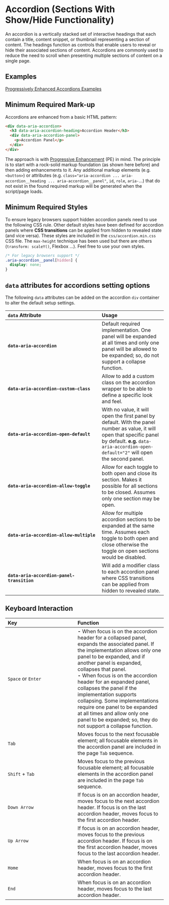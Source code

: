 
# Accordion (Sections With Show/Hide Functionality)

An accordion is a vertically stacked set of interactive headings that each contain a title, content snippet, or thumbnail representing a section of content. The headings function as controls that enable users to reveal or hide their associated sections of content. Accordions are commonly used to reduce the need to scroll when presenting multiple sections of content on a single page.

## Examples

[Progressively Enhanced Accordions Examples](https://smillart.github.io/WAI-ARIA-Patterns-And-Widgets/examples/accordion/)

## Minimum Required Mark-up

Accordions are enhanced from a basic HTML pattern:

```html
<div data-aria-accordion>
  <h3 data-aria-accordion-heading>Accordion Header</h3>
  <div data-aria-accordion-panel>
    <p>Accordion Panel</p>
  </div>
</div>
```

The approach is with [Progressive Enhancement](https://developer.mozilla.org/en-US/docs/Glossary/Progressive_Enhancement) (PE) in mind. The principle is to start with a rock-solid markup foundation (as shown here before) and then adding enhancements to it. Any additional markup elements (e.g. `<button>`) or attributes (e.g. `class="aria-accordion ... aria-accordion__heading ... aria-accordion__panel"`, `id`, `role`, `aria-`...) that do not exist in the found required markup will be generated when the script/page loads.

## Minimum Required Styles

To ensure legacy browsers support hidden accordion panels need to use the following CSS rule. Other default styles have been defined for accordion panels where **CSS transitions** can be applied from hidden to revealed state (and vice versa). These styles are included in the `css/accordion.min.css` CSS file. The `max-height` technique has been used but there are others (`transform: scaleY()`, Flexbox ...). Feel free to use your own styles.

```css
/* For legacy browsers support */
.aria-accordion__panel[hidden] {
  display: none;
}
```

## `data` attributes for accordions setting options

The following `data` attributes can be added on the accordion `div` container to alter the default setup settings.

| `data`&nbsp;Attribute&nbsp;&nbsp;&nbsp;&nbsp;&nbsp;&nbsp;&nbsp;&nbsp;&nbsp;&nbsp;&nbsp;&nbsp;&nbsp;&nbsp;&nbsp;&nbsp;&nbsp;&nbsp;&nbsp;&nbsp;&nbsp;&nbsp;&nbsp;&nbsp;&nbsp;&nbsp;&nbsp;&nbsp;&nbsp;&nbsp;&nbsp;&nbsp;&nbsp;&nbsp;&nbsp;&nbsp;&nbsp;&nbsp;&nbsp;&nbsp;&nbsp; | Usage |
|:--|:--|
| **`data-aria-accordion`** | Default required implementation. One panel will be expanded at all times and only one panel will be allowed to be expanded; so, do not support a collapse function. |
| **`data-aria-accordion-custom-class`** | Allow to add a custom class on the accordion wrapper to be able to define a specific look and feel. |
| **`data-aria-accordion-open-default`** | With no value, it will open the first panel by default. With the panel number as value, it will open that specific panel by default. **e.g.** `data-aria-accordion-open-default="2"` will open the second panel. |
| **`data-aria-accordion-allow-toggle`** | Allow for each toggle to both open and close its section. Makes it possible for all sections to be closed. Assumes only one section may be open. |
| **`data-aria-accordion-allow-multiple`** | Allow for multiple accordion sections to be expanded at the same time. Assumes each toggle to both open and close otherwise the toggle on open sections would be disabled. |
| **`data-aria-accordion-panel-transition`** | Will add a modifier class to each accordion panel where CSS transitions can be applied from hidden to revealed state. |

## Keyboard Interaction

| Key&nbsp;&nbsp;&nbsp;&nbsp;&nbsp;&nbsp;&nbsp;&nbsp;&nbsp;&nbsp;&nbsp;&nbsp;&nbsp;&nbsp;&nbsp;&nbsp;&nbsp;&nbsp;&nbsp;&nbsp;&nbsp;&nbsp;&nbsp;&nbsp;&nbsp;&nbsp;&nbsp;&nbsp;&nbsp;&nbsp;&nbsp;&nbsp;&nbsp;&nbsp;&nbsp;&nbsp;&nbsp;&nbsp;&nbsp;&nbsp;&nbsp; | Function |
|:--|:--|
| `Space` or `Enter` | **-** When focus is on the accordion header for a collapsed panel, expands the associated panel. If the implementation allows only one panel to be expanded, and if another panel is expanded, collapses that panel.<br>**-** When focus is on the accordion header for an expanded panel, collapses the panel if the implementation supports collapsing. Some implementations require one panel to be expanded at all times and allow only one panel to be expanded; so, they do not support a collapse function. |
| `Tab` | Moves focus to the next focusable element; all focusable elements in the accordion panel are included in the page `Tab` sequence. |
| `Shift` + `Tab` | Moves focus to the previous focusable element; all focusable elements in the accordion panel are included in the page `Tab` sequence. |
| `Down Arrow` | If focus is on an accordion header, moves focus to the next accordion header. If focus is on the last accordion header, moves focus to the first accordion header. |
| `Up Arrow` | If focus is on an accordion header, moves focus to the previous accordion header. If focus is on the first accordion header, moves focus to the last accordion header. |
| `Home` | When focus is on an accordion header, moves focus to the first accordion header. |
| `End` | When focus is on an accordion header, moves focus to the last accordion header. |